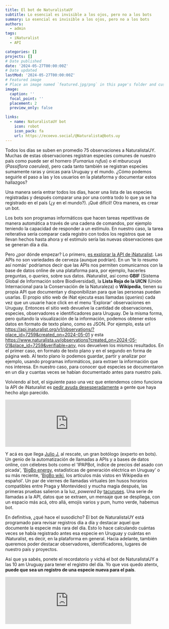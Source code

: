 ```yaml
---
title: El bot de NaturalistaUY
subtitle: Lo esencial es invisible a los ojos, pero no a los bots
summary: Lo esencial es invisible a los ojos, pero no a los bots
authors:
  - admin
tags:
  - iNaturalist
  - API

categories: []
projects: []
# Date published
date: '2024-05-27T00:00:00Z'
# Date updated
lastMod: '2024-05-27T00:00:00Z'
# Featured image
# Place an image named `featured.jpg/png` in this page's folder and customize its options here.
image:
  caption: ''
  focal_point: ''
  placement: 2
  preview_only: false

links:
  - name: NaturalistaUY bot
    icon: robot
    icon_pack: fa
    url: https://ecoevo.social/@Naturalista@bots.uy
---
```


Todos los días se suben en promedio 75 observaciones a NaturalistaUY. Muchas de estas observaciones registran especies comunes de nuestro país como puede ser el hornero (*Furnarius rufus*) o el mburucuyá (*Passiflora caerulea*), pero cada tanto también se registran especies sumamente raras y únicas para Uruguay y el mundo. ¿Cómo podemos seguirle el paso a las y los usuarios en la plataforma y documentar estos hallazgos?

Una manera sería entrar todos los días, hacer una lista de las especies registradas y después comparar una por una contra todo lo que ya se ha registrado en el país (¿y en el mundo?). ¡Qué difícil! Otra manera, es crear un bot.

Los bots son programas informáticos que hacen tareas repetitivas de manera automática a través de una cadena de comandos, por ejemplo teniendo la capacidad de responder a un estímulo. En nuestro caso, la tarea reiterativa sería comparar cada registro con todos los registros que se llevan hechos hasta ahora y el estímulo sería las nuevas observaciones que se generan día a día.

Pero ¿por dónde empezar? Lo primero, [es explorar la API de iNaturalist](https://flograttarola.com/post/inat_api_new_records/). Las APIs no son variedades de cerveza (aunque podrían). En un 'te lo resumo así nomás' podríamos decir que las APIs nos permiten comunicarnos con la base de datos online de una plataforma para, por ejemplo, hacerles preguntas, o *queries*, sobre sus datos. iNaturalist, así como **GBIF** (Sistema Global de Información sobre Biodiversidad), la **Lista Roja de la UICN** (Unión Internacional para la Conservación de la Naturaleza) o **Wikipedia**, tienen su propia API que documentan y disponibilizan para que las personas puedan usarlas. El propio sitio web de iNat ejecuta esas llamadas (*queries*) cada vez que un usuarie hace click en el menu 'Explorar' observaciones en Uruguay. Entonces el sitio web devuelve la cantidad de observaciones, especies, observadores e identificadores para Uruguay. De la misma forma, pero quitando la visualización de la información, podemos obtener estos datos en formato de texto plano, como es JSON. Por ejemplo, esta url https://api.inaturalist.org/v1/observations/?place_id=7259&created_on=2024-05-01 y esta https://www.naturalista.uy/observations?created_on=2024-05-01&place_id=7259&verifiable=any, nos devuelven los mismos resultados. En el primer caso, en formato de texto plano y en el segundo en forma de página web. Al texto plano lo podemos guardar, partir y analizar por ejemplo, usando programas informáticos, para extraer la información que nos interesa. En nuestro caso, para conocer qué especies se documentaron en un día y cuantas veces se habían documentado antes para nuestro país.

Volviendo al bot, el siguiente paso una vez que entendemos cómo funciona la API de iNaturalist es [pedir ayuda desesperadamente](https://ecoevo.social/@flograttarola/112083586968140650) a gente que haya hecho algo parecido.

<iframe src="https://ecoevo.social/@flograttarola/112083586968140650/embed" class="mastodon-embed" style="max-width: 100%; border: 0" width="400" allowfullscreen="allowfullscreen"></iframe><script src="https://mastodon.social/embed.js" async="async"></script>

Y acá es que llega [Julio J.](https://mastodon.uy/@j3j5) al rescate, un gran botólogo (experto en bots). Un genio de la automatización de llamadas a APIs y a bases de datos online, con célebres bots como el 'IPAPBot, índice de precios del asado con picada', '[BigBo energy](https://bots.uy/BigBo_Energy), estadísticas de generación eléctrica en Uruguay' o su más reciente, '[BigBo wiki](https://bots.uy/bigbo_wiki_es), los artículos más vistos en Wikipedia en español'. Un par de viernes de llamadas virtuales (en husos horarios compatibles entre Praga y Montevideo) y mucha magia después, las primeras pruebas salieron a la luz, *powered by* [tacuruses](https://gitlab.com/j3j5/tacuruses). Una serie de llamadas a la API, datos que se extraen, un mensaje que se despliega, con un espacio más acá, otro allá, emojis varios y pum, humo verde, habemus bot.

En definitiva, ¿qué hace el susodicho? El bot de NaturalistaUY está programado para revisar registros día a día y destacar aquel que documente la especie más rara del día. Esto lo hace calculando cuántas veces se había registrado antes esa especie en Uruguay y cuántas en iNaturalist, es decir, en la plataforma en general. Hacia adelante, también queremos poder destacar observadores, identificadores, lugares de nuestro país y proyectos.

<!-- ![https://bots.uy/naturalista](bot-avatar.png) -->

Así que ya sabés, ponete el recordatorio y vichá el bot de NaturalistaUY a las 10 am Uruguay para tener el registro del día. Yo que vos quedo atentx, **puede que sea un registro de una especie nueva para el país**.

<!-- <blockquote lang="es" cite="https://bots.uy/p/Naturalista/182954630366498816">
<p><a href="https://www.naturalista.uy/observations/216596499" rel="nofollow noopener noreferrer" target="_blank">Registro del día en 🇺🇾</a><br>Esta fue la especie con menos observaciones registradas en Uruguay el sábado pasado (2024-05-18):<br><br><b>Pardela de Cabo Verde (<i>Calonectris edwardsii</i>), Aves 🦜.</b><br><br></p>
<blockquote>Observada por <a href="https://www.naturalista.uy/people/martzz" rel="nofollow noopener noreferrer" target="_blank">martzz</a> el sábado 18 de mayo de 2024.</blockquote>
  <p><br>Esta especie es nativa de Uruguay, está amenazada y <b>¡es la primera vez que se registra en el país</b> (aunque se registró 37 veces en el resto del mundo)!</p>
  <footer>
     — Naturalista 🇺🇾 Bot (@Naturalista@bots.uy) <a href="https://bots.uy/p/Naturalista/112513553622894514"><time datetime="2024-05-27T16:36:22.000Z">27/05/2024, 16:36:22</time></a>
  </footer>
</blockquote>

<br> -->

<iframe src="https://bots.uy/Naturalista/199147263778492416/embed" class="tacuruses-embed" style="max-width: 100%; border: 0" width="400" allowfullscreen="allowfullscreen"></iframe><script src="https://bots.uy/embed.js" async="async"></script>
